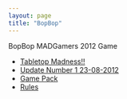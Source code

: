 ```yaml
---
layout: page
title: "BopBop"
---
```


BopBop MADGamers 2012 Game

* [Tabletop Madness!!](http://ttmadness.blogspot.co.uk/)
* [Update Number 1 23-08-2012](./update.md)
* [Game Pack](./files/bopbop.zip)
* [Rules](./rules.md)